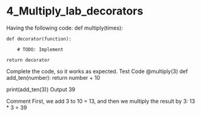 # 4_Multiply_lab_decorators
Having the following code:
def multiply(times):

    def decorator(function):

        # TODO: Implement

    return decorator
Complete the code, so it works as expected.
Test Code
@multiply(3)
def add_ten(number):
    return number + 10

print(add_ten(3))
Output
39

Comment
First, we add 3 to 10 = 13, and then we multiply the result by 3: 13 * 3 = 39
